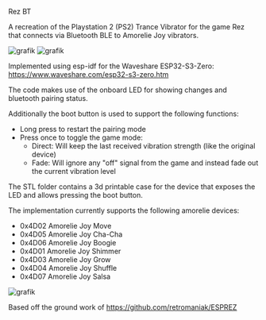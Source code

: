 Rez BT

A recreation of the Playstation 2 (PS2) Trance Vibrator for the game Rez that connects via Bluetooth BLE to Amorelie Joy vibrators.

![grafik](https://github.com/user-attachments/assets/52550f91-dbe0-48b3-9552-bc67efa5f204)
![grafik](https://github.com/user-attachments/assets/09dcf29f-b90f-4467-a844-ee38471de083)


Implemented using esp-idf for the Waveshare ESP32-S3-Zero:
https://www.waveshare.com/esp32-s3-zero.htm

The code makes use of the onboard LED for showing changes and bluetooth pairing status.

Additionally the boot button is used to support the following functions:
* Long press to restart the pairing mode
* Press once to toggle the game mode:
  * Direct: Will keep the last received vibration strength (like the original device)
  * Fade: Will ignore any "off" signal from the game and instead fade out the current vibration level
 
The STL folder contains a 3d printable case for the device that exposes the LED and allows pressing the boot button.

The implementation currently supports the following amorelie devices:
* 0x4D02 Amorelie Joy Move
* 0x4D05 Amorelie Joy Cha-Cha
* 0x4D06 Amorelie Joy Boogie
* 0x4D01 Amorelie Joy Shimmer
* 0x4D03 Amorelie Joy Grow
* 0x4D04 Amorelie Joy Shuffle
* 0x4D07 Amorelie Joy Salsa

![grafik](https://github.com/user-attachments/assets/5004fa70-69af-4b4b-9b45-9fe71b7b7a72)

Based off the ground work of https://github.com/retromaniak/ESPREZ
